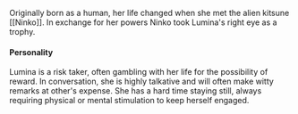 Originally born as a human, her life changed when she met the alien kitsune [[Ninko]]. In exchange for her powers Ninko took Lumina's right eye as a trophy. 
#### Personality
Lumina is a risk taker, often gambling with her life for the possibility of reward. In conversation, she is highly talkative and will often make witty remarks at other's expense. She has a hard time staying still, always requiring physical or mental stimulation to keep herself engaged. 





